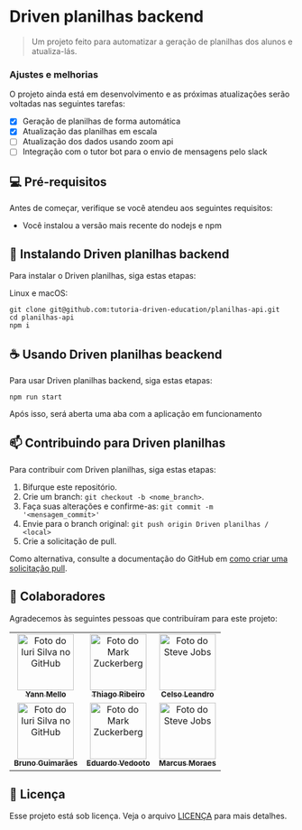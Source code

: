 # Driven planilhas backend

> Um projeto feito para automatizar a geração de planilhas dos alunos e atualiza-lás.

### Ajustes e melhorias

O projeto ainda está em desenvolvimento e as próximas atualizações serão voltadas nas seguintes tarefas:

- [x] Geração de planilhas de forma automática
- [x] Atualização das planilhas em escala
- [ ] Atualização dos dados usando zoom api
- [ ] Integração com o tutor bot para o envio de mensagens pelo slack

## 💻 Pré-requisitos

Antes de começar, verifique se você atendeu aos seguintes requisitos:

* Você instalou a versão mais recente do nodejs e npm

## 🚀 Instalando Driven planilhas backend

Para instalar o Driven planilhas, siga estas etapas:

Linux e macOS:
```
git clone git@github.com:tutoria-driven-education/planilhas-api.git
cd planilhas-api
npm i

```

## ☕ Usando Driven planilhas beackend

Para usar Driven planilhas backend, siga estas etapas:

```
npm run start
```

Após isso, será aberta uma aba com a aplicação em funcionamento

## 📫 Contribuindo para Driven planilhas

Para contribuir com Driven planilhas, siga estas etapas:

1. Bifurque este repositório.
2. Crie um branch: `git checkout -b <nome_branch>`.
3. Faça suas alterações e confirme-as: `git commit -m '<mensagem_commit>'`
4. Envie para o branch original: `git push origin Driven planilhas / <local>`
5. Crie a solicitação de pull.

Como alternativa, consulte a documentação do GitHub em [como criar uma solicitação pull](https://help.github.com/en/github/collaborating-with-issues-and-pull-requests/creating-a-pull-request).

## 🤝 Colaboradores

Agradecemos às seguintes pessoas que contribuíram para este projeto:

<table>
  <tr>
    <td align="center">
      <a href="https://github.com/Liaess">
        <img src="https://avatars.githubusercontent.com/u/81389063?v=4" width="100px;" alt="Foto do Iuri Silva no GitHub"/><br>
        <sub>
          <b>Yann Mello</b>
        </sub>
      </a>
    </td>
    <td align="center">
      <a href="https://github.com/thiagoribb">
        <img src="https://avatars.githubusercontent.com/u/70963248?v=4" width="100px;" alt="Foto do Mark Zuckerberg"/><br>
        <sub>
          <b>Thiago Ribeiro</b>
        </sub>
      </a>
    </td>
    <td align="center">
      <a href="https://github.com/celsolnv">
        <img src="https://avatars.githubusercontent.com/u/56977607?v=4" width="100px;" alt="Foto do Steve Jobs"/><br>
        <sub>
          <b>Celso Leandro</b>
        </sub>
      </a>
    </td>
  </tr>
  <tr>
    <td align="center">
      <a href="https://github.com/brunomguimaraes">
        <img src="https://avatars.githubusercontent.com/u/39094505?v=4" width="100px;" alt="Foto do Iuri Silva no GitHub"/><br>
        <sub>
          <b>Bruno Guimarães</b>
        </sub>
      </a>
    </td>
    <td align="center">
      <a href="https://github.com/EduardoVedooto">
        <img src="https://avatars.githubusercontent.com/u/48696911?v=4" width="100px;" alt="Foto do Mark Zuckerberg"/><br>
        <sub>
          <b>Eduardo Vedooto</b>
        </sub>
      </a>
    </td>
    <td align="center">
      <a href="https://github.com/mrcs22">
        <img src="https://avatars.githubusercontent.com/u/75001586?v=4" width="100px;" alt="Foto do Steve Jobs"/><br>
        <sub>
          <b>Marcus Moraes</b>
        </sub>
      </a>
    </td>
  </tr>
</table>


## 📝 Licença

Esse projeto está sob licença. Veja o arquivo [LICENÇA](LICENSE.md) para mais detalhes.

